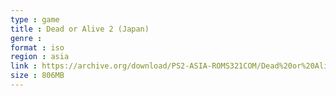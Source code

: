 ```yaml
---
type : game
title : Dead or Alive 2 (Japan)
genre : 
format : iso
region : asia
link : https://archive.org/download/PS2-ASIA-ROMS321COM/Dead%20or%20Alive%202%20%28Japan%29.7z
size : 806MB
---
```

